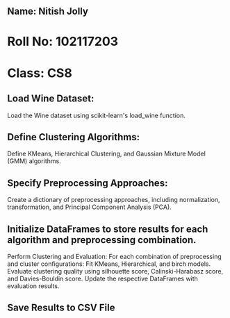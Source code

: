 ## Name: Nitish Jolly
# Roll No: 102117203
# Class: CS8
## Load Wine Dataset:
Load the Wine dataset using scikit-learn's load_wine function.

## Define Clustering Algorithms:
Define KMeans, Hierarchical Clustering, and Gaussian Mixture Model (GMM) algorithms.

## Specify Preprocessing Approaches:
Create a dictionary of preprocessing approaches, including normalization, transformation, and Principal Component Analysis (PCA).

## Initialize DataFrames to store results for each algorithm and preprocessing combination.
Perform Clustering and Evaluation: For each combination of preprocessing and cluster configurations: Fit KMeans, Hierarchical, and birch models. Evaluate clustering quality using silhouette score, Calinski-Harabasz score, and Davies-Bouldin score. Update the respective DataFrames with evaluation results.

## Save Results to CSV File

